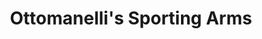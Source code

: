 ---
title: "Ottomanelli's Sporting Arms"
url: /paramus/ottomanellis-sporting-arms/
shop: weapons
---